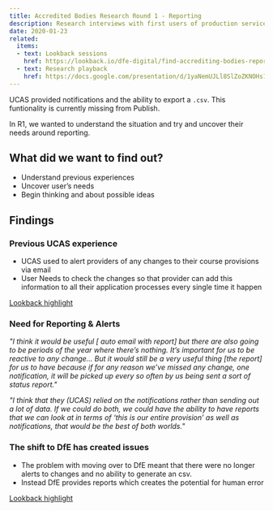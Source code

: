 ```yaml
---
title: Accredited Bodies Research Round 1 - Reporting
description: Research interviews with first users of production service
date: 2020-01-23
related:
  items:
  - text: Lookback sessions
    href: https://lookback.io/dfe-digital/find-accrediting-bodies-reporting
  - text: Research playback
    href: https://docs.google.com/presentation/d/1yaNemUJLl8SlZoZKNOHs17xT4sywn5MKYzSHNsu1LGY/edit#slide=id.g62326b9f9a_0_0
---
```

UCAS provided notifications and the ability to export a `.csv`. This funtionality is currently missing from Publish.

In R1, we wanted to understand the situation and try and uncover their needs around reporting.

## What did we want to find out?

* Understand previous experiences
* Uncover user’s needs 
* Begin thinking and about possible ideas

## Findings

### Previous UCAS experience

* UCAS used to alert providers of any changes to their course provisions via email
* User Needs to check the changes so that provider can add this information to all their application processes every single time it happen

[Lookback highlight](https://docs.google.com/presentation/d/1yaNemUJLl8SlZoZKNOHs17xT4sywn5MKYzSHNsu1LGY/edit#slide=id.g62413edba2_0_545)

### Need for Reporting & Alerts

_"I think it would be useful [ auto email with report] but there are also going to be periods of the year where there’s nothing.
It’s important for us to be reactive to any change… But it would still be a very useful thing [the report] for us to have because if for any reason we’ve missed any change, one notification, it will be picked up every so often by us being sent a sort of status report."_

_"I think that they (UCAS) relied on the notifications rather than sending out a lot of data. If we could do both, we could have the ability to have reports that we can look at in terms of ‘this is our entire provision’ as well as notifications, that would be the best of both worlds."_


### The shift to DfE has created issues

* The problem with moving over to DfE meant that there were no longer alerts to changes and no ability to generate an csv.
* Instead DfE provides reports which creates the potential for human error

[Lookback highlight](https://docs.google.com/presentation/d/1yaNemUJLl8SlZoZKNOHs17xT4sywn5MKYzSHNsu1LGY/edit#slide=id.g62413edba2_0_545)


